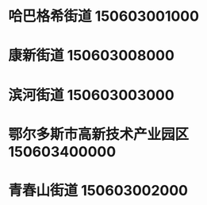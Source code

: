 # 哈巴格希街道 150603001000
# 康新街道 150603008000
# 滨河街道 150603003000
# 鄂尔多斯市高新技术产业园区 150603400000
# 青春山街道 150603002000
